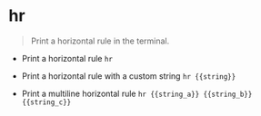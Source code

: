 # hr
> Print a horizontal rule in the terminal.

- Print a horizontal rule
`hr`

- Print a horizontal rule with a custom string
`hr {{string}}`

- Print a multiline horizontal rule
`hr {{string_a}} {{string_b}} {{string_c}}`
